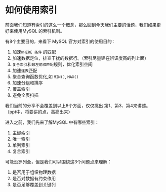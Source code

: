 # 如何使用索引

前面我们知道有索引的这么一个概念，那么回到今天我们主要的话题，我们如果更好来使用MySQL
的索引机制。

有8个主要目的，来看下 MySQL 官方对索引的使用目的：

1. 加速`WHERE 条件` 的匹配
2. 加速数据定位，排查干扰的数据行。（索引尽量建在辨识度高的列上面）
3. `复合索引`和`最左前缀匹配`规则，优化索引空间
4. 加速`连表`匹配
5. 聚合查询函数优化,如 `MIN()`, `MAX()`
6. 加速分组和排序
7. 覆盖索引
8. 避免全表扫描


我们当前的分享不会覆盖到以上8个方面，仅仅挑出 第1、第3、第4来讲述。
（ppt中，将要讲的点，高亮出来）


进入之前，我们先来了解MySQL 中有哪些索引：

1. 主键索引
2. 唯一索引
3. 单列索引
4. 复合索引

可能没罗列全，但是我们可以围绕这3个问题点来理解：

1. 是否用于组织物理数据
2. 是否对数据有约束作用
3. 是否足够覆盖到关键列

